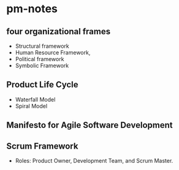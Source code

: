 # pm-notes

## four organizational frames
- Structural framework
- Human Resource Framework,
- Political framework
- Symbolic Framework

## Product Life Cycle
- Waterfall Model
- Spiral Model

## Manifesto for Agile Software Development

## Scrum Framework
- Roles: Product Owner, Development Team, and Scrum Master.
